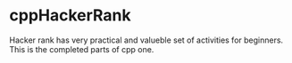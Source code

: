 # cppHackerRank

Hacker rank has very practical and valueble set of activities for beginners. This is the completed parts of cpp one. 
